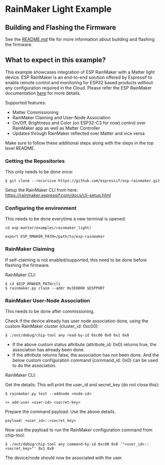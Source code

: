 # RainMaker Light Example

## Building and Flashing the Firmware

See the [README.md](../../README.md) file for more information about building and flashing the firmware.

## What to expect in this example?

This example showcases integration of ESP RainMaker with a Matter light device. ESP RainMaker is an end-to-end solution offered by Espressif to enable remote control and monitoring for ESP32 based products without any configuration required in the Cloud. Please refer the ESP RainMaker documentation [here](https://rainmaker.espressif.com/docs/get-started.html) for more details.

Supported features:
 - Matter Commissioning
 - RainMaker Claiming and User-Node Association
 - On/Off, Brightness and Color (on ESP32-C3 for now) control over RainMaker app as well as Matter Controller
 - Updates through RainMaker reflected over Matter and vice versa

Make sure to follow these additional steps along with the steps in the top level README.

### Getting the Repositories

This only needs to be done once:
```
$ git clone --recursive https://github.com/espressif/esp-rainmaker.git
```
Setup the RainMaker CLI from here: https://rainmaker.espressif.com/docs/cli-setup.html

### Configuring the environment

This needs to be done everytime a new terminal is opened:
```
cd esp-matter/examples/rainmaker_light/

export ESP_RMAKER_PATH=/path/to/esp-rainmaker
```

### RainMaker Claiming

If self-claiming is not enabled/supported, this need to be done before flashing the firmware.

RainMaker CLI:
```
$ cd $ESP_RMAKER_PATH/cli
$ rainmaker.py claim --addr 0x3E0000 $ESPPORT
```

### RainMaker User-Node Association

This needs to be done after commissioning.

Check if the device already has user node association done, using the custom RainMaker cluster (cluster_id: 0xc00):
```
$ ./out/debug/chip-tool any read-by-id 0xc00 0x0 0x1 0x0
```
* If the above custom status attribute (attribute_id: 0x0) returns true, the association has already been done.
* If the attribute returns false, the association has not been done. And the below custom configuration command
(command_id: 0x0) can be used to do the association.


RainMaker CLI:

Get the details: This will print the user_id and secret_key (do not close this): 
```
$ rainmaker.py test --addnode <node-id>

>> add-user <user-id> <secret-key>
```

Prepare the command payload: Use the above details.
```
payload: <user_id>::<secret_key>
```

Now use the payload to run the RainMaker configuration command from chip-tool:
```
$ ./out/debug/chip-tool any command-by-id 0xc00 0x0 '"<user_id>::<secret_key>"' 0x1 0x0
```

The device/node should now be associated with the user.
